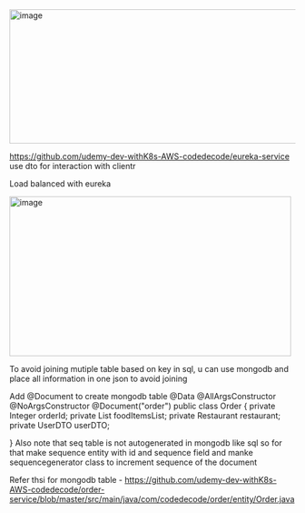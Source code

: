 
<img width="527" height="236" alt="image" src="https://github.com/user-attachments/assets/24aede36-4eb8-4ca1-b747-3b1922799b8d" />

https://github.com/udemy-dev-withK8s-AWS-codedecode/eureka-service
use dto for interaction with clientr

Load balanced with eureka

<img width="496" height="281" alt="image" src="https://github.com/user-attachments/assets/0929f825-1330-49a1-a33d-75d68739a76c" />

To avoid joining mutiple table based on key in sql, u can use mongodb and place all information in one json to avoid joining

Add @Document to create mongodb table
@Data
@AllArgsConstructor
@NoArgsConstructor
@Document("order")
public class Order {
    private Integer orderId;
    private List<FoodItemsDTO> foodItemsList;
    private Restaurant restaurant;
    private UserDTO userDTO;

}
Also note that seq table is not autogenerated in mongodb like sql so for that make sequence entity with id and sequence field and manke sequencegenerator class to increment sequence of the document

Refer thsi for mongodb table - https://github.com/udemy-dev-withK8s-AWS-codedecode/order-service/blob/master/src/main/java/com/codedecode/order/entity/Order.java

